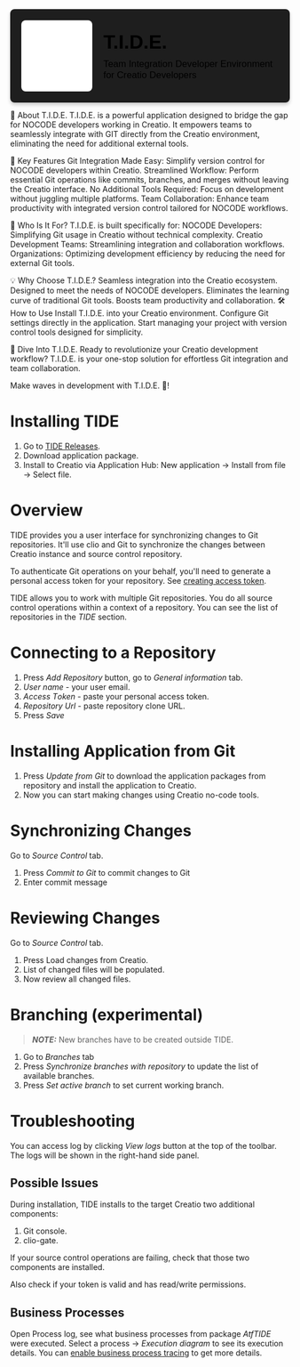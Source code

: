 <div style="display: flex; align-items: center; justify-content: start; background: #1E1E1E; color: #FFFFFF; padding: 20px; font-family: Arial, sans-serif; border-radius: 8px; box-shadow: 0 4px 6px rgba(0,0,0,0.2);">
  <!-- Logo on the left -->
  <a href="/icons/tide.svg" target="_blank" style="flex-shrink: 0; margin-right: 20px; text-decoration: none;">
    <img src="/icons/tide.svg" alt="T.I.D.E. Logo" style="width: 128px; height: auto; border-radius: 8px; display: block;" />
  </a>

  <!-- Title and description on the right -->
  <div style="flex: 1; text-align: left;">
    <h1 style="font-size: 2.5em; font-weight: bold; margin: 0; color: #000000ff;">T.I.D.E. </h1>
    <p style="font-size: 1.2em; margin-top: 10px; margin-bottom: 0; color: #000000ff;">Team Integration Developer Environment for Creatio Developers</p>
  </div>
</div>


🚀 About T.I.D.E.
T.I.D.E. is a powerful application designed to bridge the gap for NOCODE developers working in Creatio. It empowers teams to seamlessly integrate with GIT directly from the Creatio environment, eliminating the need for additional external tools.

🌟 Key Features
Git Integration Made Easy: Simplify version control for NOCODE developers within Creatio.
Streamlined Workflow: Perform essential Git operations like commits, branches, and merges without leaving the Creatio interface.
No Additional Tools Required: Focus on development without juggling multiple platforms.
Team Collaboration: Enhance team productivity with integrated version control tailored for NOCODE workflows.

🎯 Who Is It For?
T.I.D.E. is built specifically for:
NOCODE Developers: Simplifying Git usage in Creatio without technical complexity.
Creatio Development Teams: Streamlining integration and collaboration workflows.
Organizations: Optimizing development efficiency by reducing the need for external Git tools.

💡 Why Choose T.I.D.E.?
Seamless integration into the Creatio ecosystem.
Designed to meet the needs of NOCODE developers.
Eliminates the learning curve of traditional Git tools.
Boosts team productivity and collaboration.
🛠️ How to Use
Install T.I.D.E. into your Creatio environment.
Configure Git settings directly in the application.
Start managing your project with version control tools designed for simplicity.

🌊 Dive Into T.I.D.E.
Ready to revolutionize your Creatio development workflow?
T.I.D.E. is your one-stop solution for effortless Git integration and team collaboration.

Make waves in development with T.I.D.E. 🌊!

# Installing TIDE

1. Go to [TIDE Releases](https://github.com/Advance-Technologies-Foundation/T.I.D.E./releases).
2. Download application package. 
3. Install to Creatio via Application Hub: New application -> Install from file -> Select file.

# Overview
TIDE provides you a user interface for synchronizing changes to Git repositories. It'll use clio and Git to synchronize the changes between Creatio instance and source control repository. 

To authenticate Git operations on your behalf, you'll need to generate a personal access token for your repository. See [creating access token](/access-tokens.md). 

TIDE allows you to work with multiple Git repositories. You do all source control operations within a context of a repository. You can see the list of repositories in the *TIDE* section.

# Connecting to a Repository
1. Press *Add Repository* button, go to *General information* tab.
2. *User name* - your user email.
3. *Access Тoken* - paste your personal access token.
4. *Repository Url* - paste repository clone URL. 
5. Press *Save* 

# Installing Application from Git
1. Press *Update from Git* to download the application packages from repository and install the application to Creatio.
2. Now you can start making changes using Creatio no-code tools.

# Synchronizing Changes
Go to *Source Control* tab.
1. Press *Commit to Git* to commit changes to Git
2. Enter commit message

# Reviewing Changes
Go to *Source Control* tab.
1. Press Load changes from Creatio.
2. List of changed files will be populated.
3. Now review all changed files.

# Branching (experimental)
> **_NOTE:_**  New branches have to be created outside TIDE.
1. Go to *Branches* tab
2. Press *Synchronize branches with repository* to update the list of available branches.
3. Press *Set active branch* to set current working branch.

# Troubleshooting
You can access log by clicking *View logs* button at the top of the toolbar. The logs will be shown in the right-hand side panel.

## Possible Issues
During installation, TIDE installs to the target Creatio two additional components:
1. Git console. 
2. clio-gate.

If your source control operations are failing, check that those two components are installed. 

Also check if your token is valid and has read/write permissions.

## Business Processes 
Open Process log, see what business processes from package *AtfTIDE* were executed. Select a process -> *Execution diagram* to see its execution details. You can [enable business process tracing](https://academy.creatio.com/docs/user/bpm_tools/business_process_administration/trace_process_parameters/trace_process) to get more details.